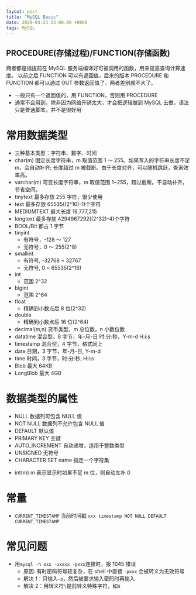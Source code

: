 ```yaml
---
layout: post
title: "MySQL Basic"
date: 2020-04-23 23:00:00 +0800
tags: MySQL
---
```


## PROCEDURE(存储过程)/FUNCTION(存储函数)

两者都是指提前在 MySQL 服务端编译好可被调用的函数，用来提高查询计算速度。
以前之后 FUNCTION 可以有返回值，后来的版本 PROCEDURE 和 FUNCTION 都可以通过 OUT 参数返回值了，两者差别就不大了。

- 一般只有一个返回值的，用 FUNCTION，否则用 PROCEDURE
- 通常不会用到，除非因为网络开销太大，才会把逻辑做到 MySQL 去做，语法只是普通脚本，并不是很好用

# 常用数据类型

- 三种基本类型：字符串、数字、时间
- char(m)
  固定长度字符串，m 取值范围 1 ～ 255。如果写入的字符串长度不足 m，会自动补齐; 长度超过 m 被截断。由于长度对齐，可以随机跳跃，查询效率高。
- varchar(m)
  可变长度字符串，m 取值范围 1~255，超过截断。不自动补齐，节省空间。
- tinytext
  最多存放 255 字符，很少使用
- text
  最多存放 65535((2^16)-1)个字符
- MEDIUMTEXT
  最大长度 16,777,215
- longtext
  最多存放 4294967292((2^32)-4)个字符
- BOOL/Bit
  都占 1 字节
- tinyint
  - 有符号，-128 ～ 127
  - 无符号，0 ～ 255(2^8)
- smallint
  - 有符号, -32768 ~ 32767
  - 无符号, 0 ~ 65535(2^16)
- int
  - 范围 2^32
- bigint
  - 范围 2^64
- float
  - 精确到小数点后 8 位(2^32)
- double
  - 精确到小数点后 16 位(2^64)
- decimal(m,n)
  货币类型，m 总位数，n 小数位数
- datatime
  混合型，8 字节，年-月-日 时:分:秒，Y-m-d H:i:s
- timestamp
  混合型，4 字节，格式同上
- date
  日期，3 字节，年-月-日, Y-m-d
- time
  时间，3 字节，时:分:秒, H:i:s
- Blob
  最大 64KB
- LongBlob
  最大 4GB

# 数据类型的属性

- NULL
  数据列可包含 NULL 值
- NOT NULL
  数据列不允许包含 NULL 值
- DEFAULT
  默认值
- PRIMARY KEY
  主键
- AUTO_INCREMENT
  自动递增，适用于整数类型
- UNSIGNED
  无符号
- CHARACTER SET name
  指定一个字符集

* int(m)
  m 表示显示时如果不足 m 位，则自动左补 0

# 常量

- `CURRENT_TIMESTAMP`
  当前时间戳
  `xxx timestamp NOT NULL DEFAULT CURRENT_TIMESTAMP`

# 常见问题

- 用`mysql -h xxx -uxxxx -pxxx`连接时，报 1045 错误
  - 原因: 有时密码符号较复杂，在 shell 中直接 `-pxxx` 会被转义为无效符号
  - 解决 1：只输入`-p`，然后被要求输入密码时再输入
  - 解决 2：用转义符`\`提前转义特殊字符，如`$`
